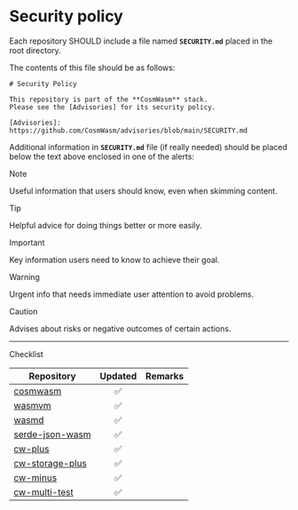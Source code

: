 # Security policy

Each repository SHOULD include a file named **`SECURITY.md`** placed in the root directory.

The contents of this file should be as follows:

```text
# Security Policy

This repository is part of the **CosmWasm** stack.
Please see the [Advisories] for its security policy.

[Advisories]: https://github.com/CosmWasm/advisories/blob/main/SECURITY.md
```

Additional information in **`SECURITY.md`** file (if really needed) should be placed
below the text above enclosed in one of the alerts:

> [!NOTE]
> Useful information that users should know, even when skimming content.

> [!TIP]
> Helpful advice for doing things better or more easily.

> [!IMPORTANT]
> Key information users need to know to achieve their goal.

> [!WARNING]
> Urgent info that needs immediate user attention to avoid problems.

> [!CAUTION]
> Advises about risks or negative outcomes of certain actions.

---

Checklist

| Repository        | Updated | Remarks |
|-------------------|:-------:|:-------:|
| [cosmwasm]        |    ✅    |         |
| [wasmvm]          |    ✅    |         |
| [wasmd]           |    ✅    |         |
| [serde-json-wasm] |    ✅    |         |
| [cw-plus]         |    ✅    |         |
| [cw-storage-plus] |    ✅    |         |
| [cw-minus]        |    ✅    |         |
| [cw-multi-test]   |    ✅    |         |

[cosmwasm]: https://github.com/CosmWasm/cosmwasm
[cw-minus]: https://github.com/CosmWasm/cw-minus
[cw-multi-test]: https://github.com/CosmWasm/cw-multi-test
[cw-plus]: https://github.com/CosmWasm/cw-plus
[cw-storage-plus]: https://github.com/CosmWasm/cw-storage-plus
[serde-json-wasm]: https://github.com/CosmWasm/serde-json-wasm
[wasmd]: https://github.com/CosmWasm/wasmd
[wasmvm]: https://github.com/CosmWasm/wasmvm
